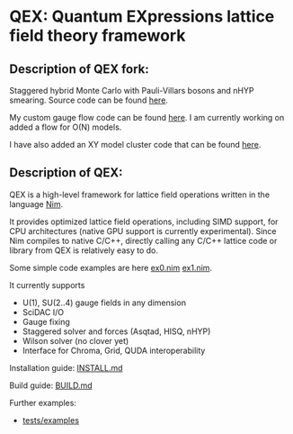 # QEX: Quantum EXpressions lattice field theory framework

## Description of QEX fork:
Staggered hybrid Monte Carlo with Pauli-Villars bosons and nHYP smearing. Source code can be found [here](https://github.com/ctpeterson/qex/tree/devel/src/stagg_pv_hmc).

My custom gauge flow code can be found [here](https://github.com/ctpeterson/qex/tree/devel/src/flow). I am currently working on added a flow for O(N) models.

I have also added an XY model cluster code that can be found [here](https://github.com/ctpeterson/qex/tree/devel/src/xy_cluster_mc).

## Description of QEX:
QEX is a high-level framework for lattice field operations
written in the language [Nim](https://nim-lang.org).

It provides optimized lattice field operations, including SIMD support,
for CPU architectures (native GPU support is currently experimental).
Since Nim compiles to native C/C++, directly calling any C/C++ lattice
code or library from QEX is relatively easy to do.

Some simple code examples are here
 [ex0.nim](src/examples/ex0.nim)
 [ex1.nim](src/examples/ex1.nim).

It currently supports
- U(1), SU(2..4) gauge fields in any dimension
- SciDAC I/O
- Gauge fixing
- Staggered solver and forces (Asqtad, HISQ, nHYP)
- Wilson solver (no clover yet)
- Interface for Chroma, Grid, QUDA interoperability

Installation guide: [INSTALL.md](INSTALL.md)

Build guide: [BUILD.md](BUILD.md)

Further examples:
- [tests/examples](tests/examples)
